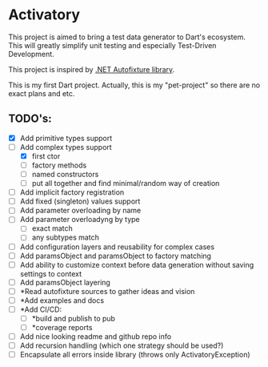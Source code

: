 # Activatory

This project is aimed to bring a test data generator to Dart's ecosystem.
This will greatly simplify unit testing and especially Test-Driven Development.

This project is inspired by [.NET Autofixture library](https://github.com/AutoFixture/AutoFixture).

This is my first Dart project. Actually, this is my "pet-project" so there are no exact plans and etc.

## TODO's:
- [x] Add primitive types support
- [ ] Add complex types support
  - [x] first ctor
  - [ ] factory methods
  - [ ] named constructors
  - [ ] put all together and find minimal/random way of creation
- [ ] Add implicit factory registration
- [ ] Add fixed (singleton) values support
- [ ] Add parameter overloading by name
- [ ] Add parameter overloadyng by type
  - [ ] exact match
  - [ ] any subtypes match
- [ ] Add configuration layers and reusability for complex cases
- [ ] Add paramsObject and paramsObject to factory matching
- [ ] Add ability to customize context before data generation without saving settings to context
- [ ] Add paramsObject layering
- [ ] *Read autofixture sources to gather ideas and vision
- [ ] *Add examples and docs
- [ ] *Add CI/CD:
  - [ ] *build and publish to pub
  - [ ] *coverage reports
- [ ] Add nice looking readme and github repo info
- [ ] Add recursion handling (which one strategy should be used?)
- [ ] Encapsulate all errors inside library (throws only ActivatoryException)
